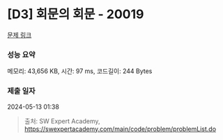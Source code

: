 # [D3] 회문의 회문 - 20019 

[문제 링크](https://swexpertacademy.com/main/code/problem/problemDetail.do?contestProbId=AY2hjCWKbykDFATh) 

### 성능 요약

메모리: 43,656 KB, 시간: 97 ms, 코드길이: 244 Bytes

### 제출 일자

2024-05-13 01:38



> 출처: SW Expert Academy, https://swexpertacademy.com/main/code/problem/problemList.do